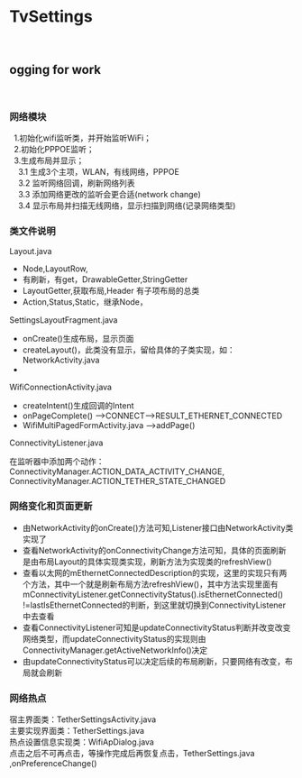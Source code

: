# TvSettings
<br/>
    <h2>ogging for work</h2>
<br/>
<h3>网络模块</h3>
&nbsp;&nbsp;1.初始化wifi监听类，并开始监听WiFi；<br/>
&nbsp;&nbsp;2.初始化PPPOE监听；<br/>
&nbsp;&nbsp;3.生成布局并显示；<br/>
&nbsp;&nbsp;&nbsp;&nbsp;3.1 生成3个主项，WLAN，有线网络，PPPOE<br/>
&nbsp;&nbsp;&nbsp;&nbsp;3.2 监听网络回调，刷新网络列表<br/>
&nbsp;&nbsp;&nbsp;&nbsp;3.3 添加网络更改的监听会更合适(network change)<br/>
&nbsp;&nbsp;&nbsp;&nbsp;3.4 显示布局并扫描无线网络，显示扫描到网络(记录网络类型)<br/>
<h3>类文件说明</h3>
    Layout.java<br/>
        <ul>
            <li>Node,LayoutRow,</li>
            <li>有刷新，有get，DrawableGetter,StringGetter </li>
            <li>LayoutGetter,获取布局,Header 有子项布局的总类 </li>
            <li>Action,Status,Static，继承Node，</li>
        </ul>
    SettingsLayoutFragment.java <br/>
    <ul>
        <li>onCreate()生成布局，显示页面</li>
        <li>createLayout()，此类没有显示，留给具体的子类实现，如：NetworkActivity.java</li>
        <li></li>
    </ul>
    WifiConnectionActivity.java <br/>
    <ul>
        <li>createIntent()生成回调的Intent</li>
        <li>onPageComplete() -->CONNECT-->RESULT_ETHERNET_CONNECTED</li>
        <li>WifiMultiPagedFormActivity.java -->addPage()</li>
    </ul>
    ConnectivityListener.java<br/>
    <p>
        在监听器中添加两个动作：<br/>
        ConnectivityManager.ACTION_DATA_ACTIVITY_CHANGE,<br/>
        ConnectivityManager.ACTION_TETHER_STATE_CHANGED
    </p>
    <h3>网络变化和页面更新</h3>
    <ul>
        <li>由NetworkActivity的onCreate()方法可知,Listener接口由NetworkActivity类实现了</li>
        <li>查看NetworkActivity的onConnectivityChange方法可知，具体的页面刷新是由布局Layout的具体实现类实现，刷新方法为实现类的refreshView()</li>
        <li>查看以太网的mEthernetConnectedDescription的实现，这里的实现只有两个方法，其中一个就是刷新布局方法refreshView()，其中方法实现里面有mConnectivityListener.getConnectivityStatus().isEthernetConnected() !=lastIsEthernetConnected的判断，到这里就切换到ConnectivityListener中去查看</li>
        <li>查看ConnectivityListener可知是updateConnectivityStatus判断并改变改变网络类型，而updateConnectivityStatus的实现则由ConnectivityManager.getActiveNetworkInfo()决定</li>
        <li>由updateConnectivityStatus可以决定后续的布局刷新，只要网络有改变，布局就会刷新</li>
    </ul>

<h3>网络热点</h3>
<p>
    宿主界面类：TetherSettingsActivity.java<br/>
    主要实现界面类：TetherSettings.java <br/>
    热点设置信息实现类：WifiApDialog.java<br/>
    点击之后不可再点击，等操作完成后再恢复点击，TetherSettings.java ,onPreferenceChange()
    
</p>
